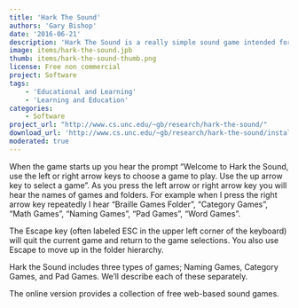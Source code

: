 ```yaml
---
title: 'Hark The Sound'
authors: 'Gary Bishop'
date: '2016-06-21'
description: 'Hark The Sound is a really simple sound game intended for young kids who are visually impaired. It was inspired by my friend and colleague Diane Brauner and was written by Gary Bishop. It is free for educational and fun use. Available online and older versions of Microsoft Windows'
image: items/hark-the-sound.jpb
thumb: items/hark-the-sound-thumb.png
license: Free non commercial
project: Software
tags:
    - 'Educational and Learning'
    - 'Learning and Education'
categories:
    - Software
project_url: "http://www.cs.unc.edu/~gb/research/hark-the-sound/"
download_url: 'http://www.cs.unc.edu/~gb/research/hark-the-sound/install-instructions.html'
moderated: true
---
```

When the game starts up you hear the prompt “Welcome to Hark the Sound, use the left or right arrow keys to choose a game to play. Use the up arrow key to select a game”. As you press the left arrow or right arrow key you will hear the names of games and folders. For example when I press the right arrow key repeatedly I hear “Braille Games Folder”, “Category Games”, “Math Games”, “Naming Games”, “Pad Games”, “Word Games”.

The Escape key (often labeled ESC in the upper left corner of the keyboard) will quit the current game and return to the game selections. You also use Escape to move up in the folder hierarchy.

Hark the Sound includes three types of games; Naming Games, Category Games, and Pad Games. We’ll describe each of these separately.

The online version provides a collection of free web-based sound games.